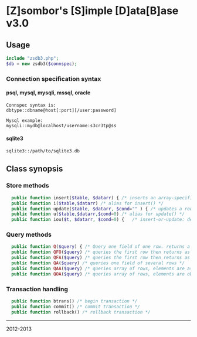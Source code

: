 # [Z]sombor's [S]imple [D]ata[B]ase        v3.0
        
## Usage

```php
include "zsdb3.php";
$db = new zsdb3($connspec);
```

### Connection specification syntax

#### psql, mysql, mysqli, mssql, oracle

	Connspec syntax is:
	dbtype::dbname@host[:port][/user:password]
	
	Mysql example:
	mysqli::mydb@localhost/username:s3cr3tp@ss

#### sqlite3

	sqlite3::/path/to/sqlite3.db

## Class synopsis

### Store methods
```php
  public function insert($table, $datarr) {	/* inserts an array-specified row to a table */
  public function i($table,$datarr)	/* alias for insert() */
  public function update($table, $datarr, $cond="" ) { /* updates a row */
  public function u($table,$datarr,$cond=0) /* alias for update() */
  public function iou($t, $datarr, $cond=0) {	/* insert-or-update: deletes then inserts a row */
```
### Query methods
```php
  public function Q($query) { /* Query one field of one row. returns a simple value */
  public function QFO($query) /* queries the first row then returns as an object */
  public function QFA($query) /* queries the first row then returns as an array */
  public function QA($query) /* queries one field of several rows */
  public function QAA($query) /* queries array of rows, elements are associated array of fields */
  public function QOA($query) /* queries array of rows, elements are object of fields */
```
### Transaction handling
```php
  public function btrans() /* begin transaction */
  public function commit() /* commit transaction */
  public function rollback() /* rollback transaction */
```
---
2012-2013
